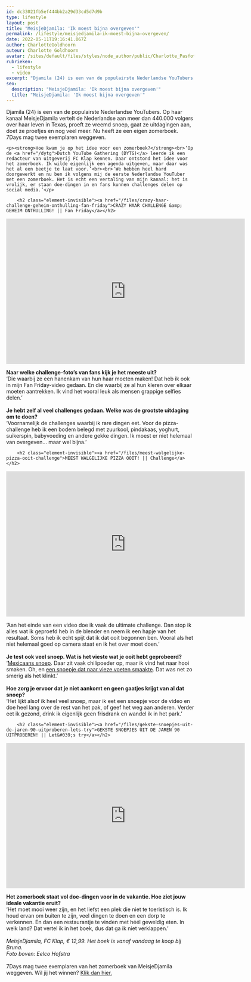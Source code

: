```yaml
---
id: dc33021fb5ef444bb2a29d33cd5d7d9b
type: lifestyle
layout: post
title: "MeisjeDjamila: 'Ik moest bijna overgeven'"
permalink: /lifestyle/meisjedjamila-ik-moest-bijna-overgeven/
date: 2022-05-11T19:16:41.067Z
author: CharlotteGoldhoorn
auteur: Charlotte Goldhoorn
avatar: /sites/default/files/styles/node_author/public/Charlotte_PasfotoDSC01555%20EXTRA.jpg?itok=Uh1_j08g
rubrieken:
  - lifestyle
  - video
excerpt: "Djamila (24) is een van de populairste Nederlandse YouTubers. Op haar kanaal MeisjeDjamila vertelt de Nederlandse aan meer dan 440.000 volgers over haar leven in Texas, proeft ze vreemd snoep, gaat ze uitdagingen aan, doet ze proefjes en nog veel meer. Nu heeft ze een eigen zomerboek. 7Days mag twee exemplaren weggeven.  "
seo:
  description: "MeisjeDjamila: 'Ik moest bijna overgeven'"
  title: "MeisjeDjamila: 'Ik moest bijna overgeven'"
---
```

Djamila (24) is een van de populairste Nederlandse YouTubers. Op haar kanaal MeisjeDjamila vertelt de Nederlandse aan meer dan 440.000 volgers over haar leven in Texas, proeft ze vreemd snoep, gaat ze uitdagingen aan, doet ze proefjes en nog veel meer. Nu heeft ze een eigen zomerboek. 7Days mag twee exemplaren weggeven.  

    <p><strong>Hoe kwam je op het idee voor een zomerboek?</strong><br>‘Op de <a href="/dytg">Dutch YouTube Gathering (DYTG)</a> leerde ik een redacteur van uitgeverij FC Klap kennen. Daar ontstond het idee voor het zomerboek. Ik wilde eigenlijk een agenda uitgeven, maar daar was het al een beetje te laat voor.’<br><br>‘We hebben heel hard doorgewerkt en nu ben ik volgens mij de eerste Nederlandse YouTuber met een zomerboek. Het is echt een vertaling van mijn kanaal: het is vrolijk, er staan doe-dingen in en fans kunnen challenges delen op social media.’</p>
<p><div class="media media-element-container media-default"><div id="file-19448" class="file file-video file-video-youtube">

        <h2 class="element-invisible"><a href="/files/crazy-haar-challenge-geheim-onthulling-fan-friday">CRAZY HAAR CHALLENGE &amp; GEHEIM ONTHULLING! || Fan Friday</a></h2>
    
  
  <div class="content">
    <div class="media-youtube-video media-element file-default media-youtube-1">
  <iframe class="media-youtube-player" width="640" height="390" title="CRAZY HAAR CHALLENGE &amp; GEHEIM ONTHULLING! || Fan Friday" src="https://www.youtube.com/embed/cQ0XyvYJRcE?wmode=opaque&controls=" name="CRAZY HAAR CHALLENGE &amp; GEHEIM ONTHULLING! || Fan Friday" frameborder="0" allowfullscreen="">Video van CRAZY HAAR CHALLENGE &amp;amp; GEHEIM ONTHULLING! || Fan Friday</iframe>
</div>
  </div>

  
</div>
</div>
<p><strong>Naar welke challenge-foto’s van fans kijk je het meeste uit?</strong><br>‘Die waarbij ze een hanenkam van hun haar moeten maken! Dat heb ik ook in mijn Fan Friday-video gedaan. En die waarbij ze al hun kleren over elkaar moeten aantrekken. Ik vind het vooral leuk als mensen grappige selfies delen.’<br><br><strong>Je hebt zelf al veel challenges gedaan. Welke was de grootste uitdaging om te doen?</strong><br>‘Voornamelijk de challenges waarbij ik rare dingen eet. Voor de pizza-challenge heb ik een bodem belegd met zuurkool, pindakaas, yoghurt, suikerspin, babyvoeding en andere gekke dingen. Ik moest er niet helemaal van overgeven… maar wel bijna.’</p>
<p><div class="media media-element-container media-default"><div id="file-19553" class="file file-video file-video-youtube">

        <h2 class="element-invisible"><a href="/files/meest-walgelijke-pizza-ooit-challenge">MEEST WALGELIJKE PIZZA OOIT! || Challenge</a></h2>
    
  
  <div class="content">
    <div class="media-youtube-video media-element file-default media-youtube-2">
  <iframe class="media-youtube-player" width="640" height="390" title="MEEST WALGELIJKE PIZZA OOIT! || Challenge" src="https://www.youtube.com/embed/C02329qG6Xs?wmode=opaque&controls=" name="MEEST WALGELIJKE PIZZA OOIT! || Challenge" frameborder="0" allowfullscreen="">Video van MEEST WALGELIJKE PIZZA OOIT! || Challenge</iframe>
</div>
  </div>

  
</div>
</div>
<p>‘Aan het einde van een video doe ik vaak de ultimate challenge. Dan stop ik alles wat ik geproefd heb in de blender en neem ik een hapje van het resultaat. Soms heb ik echt spijt dat ik dat ooit begonnen ben. Vooral als het niet helemaal goed op camera staat en ik het over moet doen.’<br><br><strong>Je test ook veel snoep. Wat is het vieste wat je ooit hebt geprobeerd?</strong><br>‘<a href="https://www.youtube.com/watch?v=mAb2VpPsPmg" target="_blank">Mexicaans snoep</a>. Daar zit vaak chilipoeder op, maar ik vind het naar hooi smaken. Oh, en <a href="https://www.youtube.com/watch?v=bAjx-bW8PPs" target="_blank">een snoepje dat naar vieze voeten smaakte</a>. Dat was net zo smerig als het klinkt.’<br><br><strong>Hoe zorg je ervoor dat je niet aankomt en geen gaatjes krijgt van al dat snoep?</strong><br>‘Het lijkt alsof ik heel veel snoep, maar ik eet een snoepje voor de video en doe heel lang over de rest van het pak, of geef het weg aan anderen. Verder eet ik gezond, drink ik eigenlijk geen frisdrank en wandel ik in het park.’</p>
<p><div class="media media-element-container media-default"><div id="file-19554" class="file file-video file-video-youtube">

        <h2 class="element-invisible"><a href="/files/gekste-snoepjes-uit-de-jaren-90-uitproberen-lets-try">GEKSTE SNOEPJES UIT DE JAREN 90 UITPROBEREN! || Let&#039;s try</a></h2>
    
  
  <div class="content">
    <div class="media-youtube-video media-element file-default media-youtube-3">
  <iframe class="media-youtube-player" width="640" height="390" title="GEKSTE SNOEPJES UIT DE JAREN 90 UITPROBEREN! || Let&#039;s try" src="https://www.youtube.com/embed/7Ne4H6QoUxA?wmode=opaque&controls=" name="GEKSTE SNOEPJES UIT DE JAREN 90 UITPROBEREN! || Let&#039;s try" frameborder="0" allowfullscreen="">Video van GEKSTE SNOEPJES UIT DE JAREN 90 UITPROBEREN! || Let&amp;#039;s try</iframe>
</div>
  </div>

  
</div>
</div>
<p><strong>Het zomerboek staat vol doe-dingen voor in de vakantie. Hoe ziet jouw ideale vakantie eruit?</strong><br>‘Het moet mooi weer zijn, en het liefst een plek die niet te toeristisch is. Ik houd ervan om buiten te zijn, veel dingen te doen en een dorp te verkennen. En dan een restaurantje te vinden met héél geweldig eten. In welk land? Dat vertel ik in het boek, dus dat ga ik niet verklappen.’<br><br><em>MeisjeDjamila, FC Klap, € 12,99. Het boek is vanaf vandaag te koop bij Bruna.<br>Foto boven: Eelco Hofstra</em><br><br>7Days mag twee exemplaren van het zomerboek van MeisjeDjamila weggeven. Wil jij het winnen? <a href="/win-het-zomerboek-van-meisjedjamila-0" target="_blank">Klik dan hier. </a></p>  
